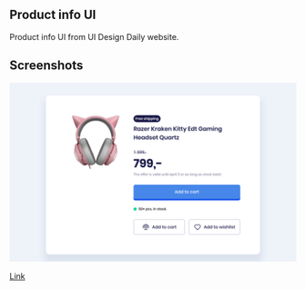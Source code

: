 ## Product info UI

Product info UI from UI Design Daily website.

## Screenshots

![App Screenshot](public/showcase/product-info.png)

[Link](https://www.uidesigndaily.com/posts/figma-product-info-ui-design-card-day-1575)
